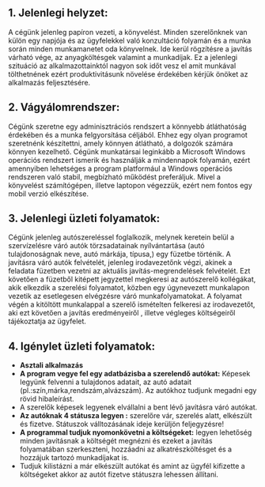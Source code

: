 ## 1. **Jelenlegi helyzet:**

A cégünk jelenleg papíron vezeti, a könyvelést. Minden szerelőnknek van külön egy napjója és az ügyfelekkel való konzultáció folyamán és a munka során minden munkamanetet oda könyvelnek. Ide kerül rögzítésre a javítás várható vége, az anyagköltésgek valamint a munkadíjak. Ez a jelenlegi szituáció az alkalmazottainktól nagyon sok időt vesz el amit munkával tölthetnének ezért produktivitásunk növelése érdekében kérjük önöket az alkalmazás feljesztésére.

## 2. **Vágyálomrendszer:**

Cégünk szeretne egy adminisztrációs rendszert a könnyebb átláthatóság érdekében és a munka felgyorsítása céljából. Ehhez egy olyan programot szeretnénk készítettni, amely könnyen átlátható, a dolgozók számára könnyen kezelhető. Cégünk munkatársai leginkább a Microsoft Windows operációs rendszert ismerik és használják a mindennapok folyamán, ezért amennyiben lehetséges a program platformául a Windows operációs rendszeren való stabil, megbízható működést preferáljuk. Mivel a könyvelést számítógépen, illetve laptopon végezzük, ezért nem fontos egy mobil verzió elkészítése.

## 3. **Jelenlegi üzleti folyamatok:**

Cégünk jelenleg autószereléssel foglalkozik, melynek keretein belül a szervízelésre váró autók törzsadatainak nyílvántartása (autó tulajdonoságnak neve, autó márkája, típusa,) egy füzetbe történik.
A javításra váró autók felvételét, jelenleg irodavezetőnk végzi, akinek a feladata füzetben vezetni az aktuális javítás-megrendelések felvételét. Ezt követően a füzetből kitépett jegyzettel megkeresi az autószerelő kollégákat, akik elkezdik a szerelési folyamatot, közben egy úgynevezett munkalapon vezetik az esetlegesen elvégzésre váró munkafolyamatokat. A folyamat végén a kitöltött munkalappal a szerelő ismételten felkeresi az irodavezetőt, aki ezt követően a javítás eredményeiről , illetve végleges költségeiről tájékoztatja az ügyfelet.

## 4. **Igénylet üzleti folyamatok:**

- **Asztali alkalmazás**
- **A program vegye fel egy adatbázisba a szerelendő autókat:** Képesek legyünk felvenni a tulajdonos adatait, az autó adatait (pl.:szín,márka,rendszám,alvázszám). Az autókhoz tudjunk megadni egy rövid hibaleírást.
- A szerelők képesek legyenek elvállalni a bent lévő javításra váró autókat.
- **Az autóknak 4 státusza legyen :** szerelőre vár, szerelés alatt, elkészült és fizetve. Státuszok válltozásának ideje kerüljön feljegyzésre!
- **A programmal tudjuk nyomonkövetni a költségeket:** legyen lehetőség minden javításnak a költségét megnézni és ezeket a javítás folyamatában szerkeszteni, hozzáadni az alkatrészköltésget és a hozzájuk tartozó munkadíjakat is.
- Tudjuk kilistázni a már elkészült autókat és amint az ügyfél kifizette a költségeket akkor az autót fizetve státuszra lehessen állítani.
